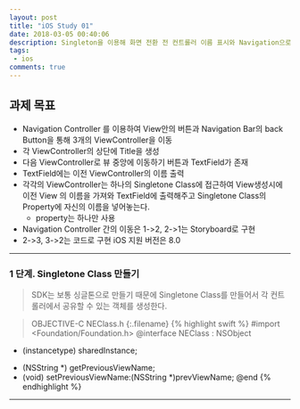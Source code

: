 ```yaml
---
layout: post
title: "iOS Study 01"
date: 2018-03-05 00:40:06
description: Singleton을 이용해 화면 전환 전 컨트롤러 이름 표시와 Navigation으로 화면 전환해보기
tags: 
 - ios
comments: true
---
```


## 과제 목표 

- Navigation Controller 를 이용하여 View안의 버튼과 Navigation Bar의 back Button을 통해 3개의 ViewController을 이동
- 각 ViewController의 상단에 Title을 생성
- 다음 ViewController로 뷰 중앙에 이동하기 버튼과 TextField가 존재
- TextField에는 이전 ViewController의 이름 출력
- 각각의 ViewController는 하나의 Singletone Class에 접근하여 View생성시에 이전 View 의 이름을 가져와 TextField에 출력해주고 Singletone Class의 Property에 자신의 이름을 넣어놓는다.
	- property는 하나만 사용
- Navigation Controller 간의 이동은 1->2, 2->1는 Storyboard로 구현
- 2->3, 3->2는 코드로 구현
iOS 지원 버전은 8.0

---


### 1 단계. Singletone Class 만들기

> SDK는 보통 싱글톤으로 만들기 때문에 Singletone Class를 만들어서 각 컨트롤러에서 공유할 수 있는 객체를 생성한다.

>OBJECTIVE-C
>NEClass.h
{:.filename}
{% highlight swift %}
#import <Foundation/Foundation.h>
@interface NEClass : NSObject
+ (instancetype) sharedInstance;
- (NSString *) getPreviousViewName;
- (void) setPreviousViewName:(NSString *)prevViewName;
@end
{% endhighlight %}




---




